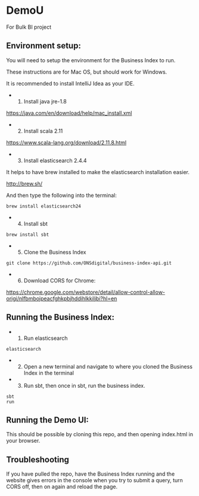 # DemoU

For Bulk BI project

## Environment setup:

You will need to setup the environment for the Business Index to run.

These instructions are for Mac OS, but should work for Windows.

It is recommended to install IntelliJ Idea as your IDE.

* 1. Install java jre-1.8

https://java.com/en/download/help/mac_install.xml

* 2. Install scala 2.11

https://www.scala-lang.org/download/2.11.8.html

* 3. Install elasticsearch 2.4.4

It helps to have brew installed to make the elasticsearch installation easier.

http://brew.sh/

And then type the following into the terminal:

```shell
brew install elasticsearch24
```

* 4. Install sbt

```shell
brew install sbt
```

* 5. Clone the Business Index

```shell
git clone https://github.com/ONSdigital/business-index-api.git
```

* 6. Download CORS for Chrome:

https://chrome.google.com/webstore/detail/allow-control-allow-origi/nlfbmbojpeacfghkpbjhddihlkkiljbi?hl=en

## Running the Business Index:

* 1. Run elasticsearch

```shell
elasticsearch
```

* 2. Open a new terminal and navigate to where you cloned the Business Index in the terminal

* 3. Run sbt, then once in sbt, run the business index.

```shell
sbt
run
```

## Running the Demo UI:

This should be possible by cloning this repo, and then opening index.html in your browser.


## Troubleshooting

If you have pulled the repo, have the Business Index running and the website gives errors in the console when you try to submit a query, turn CORS off, then on again and reload the page.
